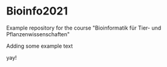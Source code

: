 # Bioinfo2021
Example repository for the course "Bioinformatik für Tier- und Pflanzenwissenschaften" 

Adding some example text

yay!
